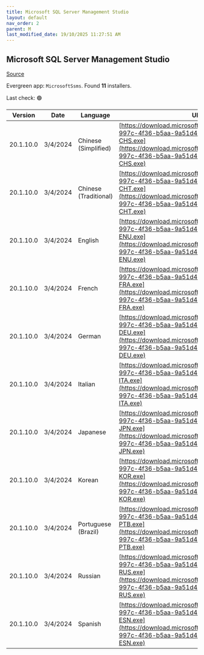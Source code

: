 ```yaml
---
title: Microsoft SQL Server Management Studio
layout: default
nav_order: 2
parent: M
last_modified_date: 19/10/2025 11:27:51 AM
---
```


## Microsoft SQL Server Management Studio

[Source](https://go.microsoft.com/fwlink/?LinkId=531355)

Evergreen app: `MicrosoftSsms`. Found **11** installers.

Last check: 🟢

| Version   | Date     | Language              | URI                                                                                                                                                                                                |
| --------- | -------- | --------------------- | -------------------------------------------------------------------------------------------------------------------------------------------------------------------------------------------------- |
| 20.1.10.0 | 3/4/2024 | Chinese (Simplified)  | [https://download.microsoft.com/download/7519f0ff-997c-4f36-b5aa-9a51d47dd34c/SSMS-Setup-CHS.exe](https://download.microsoft.com/download/7519f0ff-997c-4f36-b5aa-9a51d47dd34c/SSMS-Setup-CHS.exe) |
| 20.1.10.0 | 3/4/2024 | Chinese (Traditional) | [https://download.microsoft.com/download/7519f0ff-997c-4f36-b5aa-9a51d47dd34c/SSMS-Setup-CHT.exe](https://download.microsoft.com/download/7519f0ff-997c-4f36-b5aa-9a51d47dd34c/SSMS-Setup-CHT.exe) |
| 20.1.10.0 | 3/4/2024 | English               | [https://download.microsoft.com/download/7519f0ff-997c-4f36-b5aa-9a51d47dd34c/SSMS-Setup-ENU.exe](https://download.microsoft.com/download/7519f0ff-997c-4f36-b5aa-9a51d47dd34c/SSMS-Setup-ENU.exe) |
| 20.1.10.0 | 3/4/2024 | French                | [https://download.microsoft.com/download/7519f0ff-997c-4f36-b5aa-9a51d47dd34c/SSMS-Setup-FRA.exe](https://download.microsoft.com/download/7519f0ff-997c-4f36-b5aa-9a51d47dd34c/SSMS-Setup-FRA.exe) |
| 20.1.10.0 | 3/4/2024 | German                | [https://download.microsoft.com/download/7519f0ff-997c-4f36-b5aa-9a51d47dd34c/SSMS-Setup-DEU.exe](https://download.microsoft.com/download/7519f0ff-997c-4f36-b5aa-9a51d47dd34c/SSMS-Setup-DEU.exe) |
| 20.1.10.0 | 3/4/2024 | Italian               | [https://download.microsoft.com/download/7519f0ff-997c-4f36-b5aa-9a51d47dd34c/SSMS-Setup-ITA.exe](https://download.microsoft.com/download/7519f0ff-997c-4f36-b5aa-9a51d47dd34c/SSMS-Setup-ITA.exe) |
| 20.1.10.0 | 3/4/2024 | Japanese              | [https://download.microsoft.com/download/7519f0ff-997c-4f36-b5aa-9a51d47dd34c/SSMS-Setup-JPN.exe](https://download.microsoft.com/download/7519f0ff-997c-4f36-b5aa-9a51d47dd34c/SSMS-Setup-JPN.exe) |
| 20.1.10.0 | 3/4/2024 | Korean                | [https://download.microsoft.com/download/7519f0ff-997c-4f36-b5aa-9a51d47dd34c/SSMS-Setup-KOR.exe](https://download.microsoft.com/download/7519f0ff-997c-4f36-b5aa-9a51d47dd34c/SSMS-Setup-KOR.exe) |
| 20.1.10.0 | 3/4/2024 | Portuguese (Brazil)   | [https://download.microsoft.com/download/7519f0ff-997c-4f36-b5aa-9a51d47dd34c/SSMS-Setup-PTB.exe](https://download.microsoft.com/download/7519f0ff-997c-4f36-b5aa-9a51d47dd34c/SSMS-Setup-PTB.exe) |
| 20.1.10.0 | 3/4/2024 | Russian               | [https://download.microsoft.com/download/7519f0ff-997c-4f36-b5aa-9a51d47dd34c/SSMS-Setup-RUS.exe](https://download.microsoft.com/download/7519f0ff-997c-4f36-b5aa-9a51d47dd34c/SSMS-Setup-RUS.exe) |
| 20.1.10.0 | 3/4/2024 | Spanish               | [https://download.microsoft.com/download/7519f0ff-997c-4f36-b5aa-9a51d47dd34c/SSMS-Setup-ESN.exe](https://download.microsoft.com/download/7519f0ff-997c-4f36-b5aa-9a51d47dd34c/SSMS-Setup-ESN.exe) |
